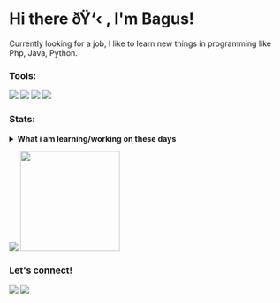 # Hi there ðŸ‘‹ , I'm Bagus!
Currently looking for a job, I like to learn new things in programming like Php, Java, Python.

### Tools:
<p>
    <img src="https://img.shields.io/badge/OS-Windows-blue" />
    <img src="https://img.shields.io/badge/Code-Php-blue" />
    <img src="https://img.shields.io/badge/Text%20Editor-Visual%20Studio%20Code-blue?&logo=visual%20studio%20code&logoColor=blue" />
    <img src="https://gpvc.arturio.dev/Putrantooo" />
</p>

### Stats:
<details>
 <summary><strong>What i am learning/working on these days</strong></summary>
    - ðŸ”­ Iâ€™m currently looking for a job </br>
    - ðŸŒ± Iâ€™m currently learning Python,Php and Java </br>
    - ðŸ‘¯ Iâ€™m looking to collaborate on Automation Project, Web Apps. </br>
    - ðŸ¤” Iâ€™m looking for help with master of programming. hehe </br>
    - ðŸ’¬ Ask me about anything.</br>
    - ðŸ“« How to reach me: <a href="mailto:gemaputrasudibyo@gmail.com">Email me!</a>  </br>
    - ðŸ˜„ Pronouns: He/Him </br>
    - âš¡ Fun fact: ... </br>
</details>
<p>
    <img src="https://github-readme-stats.vercel.app/api?username=Putrantooo&hide=contribs,prs&show_icons=true&hide_border=true&title_color=000" />
    <img src="https://github-readme-stats.vercel.app/api/top-langs/?username=Putrantooo&layout=compact" height=180 />
</p>

### Let's connect!
<p>
    <a href="www.linkedin.com/in/gemasudibyo358531231" target="blank"><img src="https://img.shields.io/badge/Gema Putranto Sudibyo-30302f?style=flat&logo=linkedin" /></a>
    <a href="https://www.paypal.me/gewdfe" target="blank"><img src="https://ionicabizau.github.io/badges/paypal.svg" /></a>
</p>

<!--
**bagusfe/bagusfe** is a âœ¨ _special_ âœ¨ repository because its `README.md` (this file) appears on your GitHub profile.

Here are some ideas to get you started:

- ðŸ”­ Iâ€™m currently working on ...
- ðŸŒ± Iâ€™m currently learning ...
- ðŸ‘¯ Iâ€™m looking to collaborate on ...
- ðŸ¤” Iâ€™m looking for help with ...
- ðŸ’¬ Ask me about ...
- ðŸ“« How to reach me: ...
- ðŸ˜„ Pronouns: ...
- âš¡ Fun fact: ...
-->

